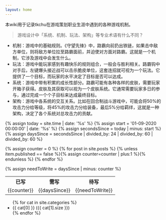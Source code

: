 ```yaml
---
layout: home
---
```


本wiki用于记录tkchu在游戏策划职业生涯中遇到的各种游戏机制。

> 游戏设计中「系统、机制、玩法、架构」等专业术语有什么不同？

- 机制：游戏中的基础规则。《守望先锋》中，路霸向前扔出铁链，如果击中敌方单位，则将敌方单位拉至路霸面前，并迫使对方面对路霸。这就是一个机制，它涉及游戏中会发生什么。
- 玩法：游戏中能玩家感到有趣快乐的规则组合，一般会与胜利相关。路霸钩中对手后，左键爆头接近战可以击杀脆皮单位，这套连招就可视为一个玩法。它提供了一个目标，而玩家的水平决定了目标是否可以达成。
- 系统：游戏中带有积累的成长性部分。路霸可能有各种各样的皮肤，需要玩家开箱子获得。皮肤及其获取可以视为一个皮肤系统。它通常需要玩家多日的参与，通过完成一个个子目标来达成最终目标。
- 架构：游戏中各系统的交互关系。比如在回合制战斗游戏中，可能会将50%的攻击力分给等级，将45%的攻击力分给装备，最后5%分给羁绊，这就是一种架构，决定了各个系统对总攻击力的贡献。

{% assign today = site.time | date: '%s' %}
{% assign start = '01-09-2020 00:00:00' | date: '%s' %}
{% assign secondsSince = today | minus: start %}
{% assign daysSince = secondsSince | divided_by: 24 | divided_by: 60 | divided_by: 60 %}

{% assign counter = 0 %}
{% for post in site.posts %}
{% unless item.published == false %}{% assign counter=counter | plus:1 %}{% endunless %}
{% endfor %}

{% assign needToWrite = daysSince | minus: counter %}

<table>
  <tr><th>已写</th><th>需写</th><th>待写</th></tr>
  <tr><td>{{counter}}</td><td>{{daysSince}}</td><td>{{needToWrite}}</td></tr>
</table>

<ul>
{% for cat in site.categories %}
    <li>{{ cat[0] }} ({{ cat[1].size }})</li>
{% endfor %}
</ul>

